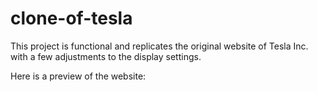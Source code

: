 # clone-of-tesla
This project is functional and replicates the original website of Tesla Inc. with a few adjustments to the display settings. 


Here is a preview of the website: 


